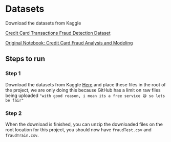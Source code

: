 # Datasets

Download the datasets from Kaggle

[Credit Card Transactions Fraud Detection Dataset](https://www.kaggle.com/datasets/kartik2112/fraud-detection)

[Original Notebook: Credit Card Fraud Analysis and Modeling](https://www.kaggle.com/code/nathanxiang/credit-card-fraud-analysis-and-modeling/notebook)

## Steps to run

### Step 1

Download the datasets from Kaggle [Here]([Download](https://www.kaggle.com/datasets/kartik2112/fraud-detection/download?datasetVersionNumber=1)) and place these files in the root of the project, we are only doing this because GitHub has a limit on raw files being uploaded `"with good reason, i mean its a free service 😅 so lets be fair"`

### Step 2

When the download is finished, you can unzip the downloaded files on the root location for this project, you should now have `fraudTest.csv` and `fraudTrain.csv`.